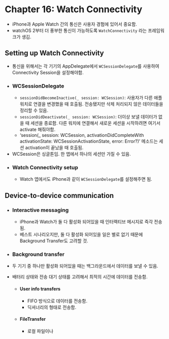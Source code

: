# Chapter 16: Watch Connectivity

- iPhone과 Apple Watch 간의 통신은 사용자 경험에 있어서 중요함.
- watchOS 2부터 더 풍부한 통신이 가능하도록 `WatchConnectivity` 라는 프레임워크가 생김.

## Setting up Watch Connectivity
- 통신을 위해서는 각 기기의 AppDelegate에서 `WCSessionDelegate`를 사용하여 Connectivity Session을 설정해야함.
- ### WCSessionDelegate
  - `sessionDidBecomeInactive(_ session: WCSession)`: 사용자가 다른 애플 워치로 연결을 변경했을 때 호출됨. 전송됐지만 삭제 처리되지 않은 데이터들을 정리할 수 있음.
  - `sessionDidDeactivate(_ session: WCSession)`: 더이상 보낼 데이터가 없을 때 세션을 종료함. 다른 워치에 연결해서 새로운 세션을 시작하려면 여기서 activate 해줘야함.
  - ‘session(_ session: WCSession, activationDidCompleteWith activationState: WCSessionActivationState, error: Error?)’ 메소드는 세션 activation이 끝났을 때 호출됨.
- WCSession은 싱글톤임. 한 앱에서 하나의 세션만 가질 수 있음.
- ### Watch Connectivity setup
  - Watch 앱에서도 iPhone과 같이 `WCSessionDelegate`를 설정해주면 됨.
  
## Device-to-device communication
- ### Interactive messaging
  - iPhone과 Watch가 둘 다 활성화 되어있을 때 인터랙티브 메시지로 즉각 전송됨.
  - 베스트 시나리오지만, 둘 다 활성화 되어있을 일은 별로 없기 때문에 Background Transfer도 고려할 것.
  
- ### Background transfer
- 두 기기 중 하나만 활성화 되어있을 때는 백그라운드에서 데이터를 보낼 수 있음.
- 배터리 상태와 전송 대기 상태를 고려해서 최적의 시간에 데이터를 전송함.
  - #### User info transfers
    - FIFO 방식으로 데이터를 전송함.
    - 딕셔너리의 형태로 전송함.

  - #### FileTransfer 
    - 로컬 파일이나 
